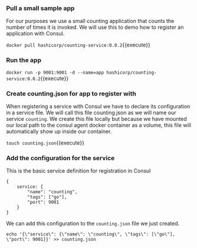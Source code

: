 ### Pull a small sample app
For our purposes we use a small counting application that counts the number of times it is invoked. We will use this to demo how to register an application with Consul.

`docker pull hashicorp/counting-service:0.0.2`{{execute}}

### Run the app
`docker run -p 9001:9001 -d --name=app hashicorp/counting-service:0.0.2`{{execute}}

### Create counting.json for app to register with
When registering a service with Consul we have to declare its configuration in a service file. We will call this file counting.json as we will name our service `counting`. We create this file locally but because we have mounted our local path to the consul agent docker container as a volume, this file will automatically show up inside our container.

`touch counting.json`{{execute}}
### Add the configuration for the service

This is the basic service definition for registration in Consul

```
{
    service: {
        "name": "counting",
        "tags": ["go"],
        "port": 9001
    }
}
```

We can add this configuration to the `counting.json` file we just created.

`echo '{\"service\": {\"name\": \"counting\", \"tags\": [\"go\"], \"port\": 9001}}' >> counting.json`